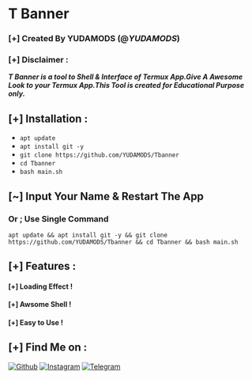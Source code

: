 # T Banner
### [+] Created By YUDAMODS (@***YUDAMODS***)
### [+] Disclaimer :
***T Banner is a tool to Shell & Interface of Termux App.Give A Awesome Look to your Termux App.This Tool is created for Educational Purpose only.***

## [+] Installation :

* ```apt update```
* ```apt install git -y```
* ```git clone https://github.com/YUDAMODS/Tbanner```
* ```cd Tbanner```
* ```bash main.sh```
## [~] Input Your Name & Restart The App
### Or ; Use Single Command
```
apt update && apt install git -y && git clone https://github.com/YUDAMODS/Tbanner && cd Tbanner && bash main.sh
```

## [+] Features :
#### [+] Loading Effect !
#### [+] Awsome Shell !
#### [+] Easy to Use !

## [+] Find Me on :

[![Github](https://img.shields.io/badge/Github-YUDA-MODS-green?style=for-the-badge&logo=github)](https://github.com/YUDAMODS)
[![Instagram](https://img.shields.io/badge/IG-%40YUDAMODS-red?style=for-the-badge&logo=instagram)](https://www.instagram.com/yudamods)
[![Telegram](https://img.shields.io/badge/Chat-Messenger-blue?style=for-the-badge&logo=messenger)](https://t.me/YUDAMODS)



